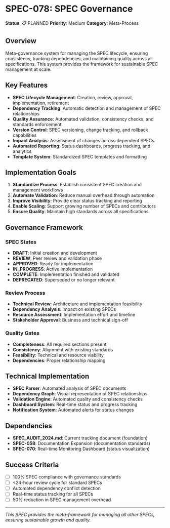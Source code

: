 # SPEC-078: SPEC Governance

**Status**: 📋 PLANNED
**Priority**: Medium
**Category**: Meta-Process

## Overview

Meta-governance system for managing the SPEC lifecycle, ensuring consistency, tracking dependencies, and maintaining quality across all specifications. This system provides the framework for sustainable SPEC management at scale.

## Key Features

- **SPEC Lifecycle Management**: Creation, review, approval, implementation, retirement
- **Dependency Tracking**: Automatic detection and management of SPEC relationships
- **Quality Assurance**: Automated validation, consistency checks, and standards enforcement
- **Version Control**: SPEC versioning, change tracking, and rollback capabilities
- **Impact Analysis**: Assessment of changes across dependent SPECs
- **Automated Reporting**: Status dashboards, progress tracking, and analytics
- **Template System**: Standardized SPEC templates and formatting

## Implementation Goals

1. **Standardize Process**: Establish consistent SPEC creation and management workflows
2. **Automate Validation**: Reduce manual overhead through automation
3. **Improve Visibility**: Provide clear status tracking and reporting
4. **Enable Scaling**: Support growing number of SPECs and contributors
5. **Ensure Quality**: Maintain high standards across all specifications

## Governance Framework

### SPEC States
- **DRAFT**: Initial creation and development
- **REVIEW**: Peer review and validation phase
- **APPROVED**: Ready for implementation
- **IN_PROGRESS**: Active implementation
- **COMPLETE**: Implementation finished and validated
- **DEPRECATED**: Superseded or no longer relevant

### Review Process
- **Technical Review**: Architecture and implementation feasibility
- **Dependency Analysis**: Impact on existing SPECs
- **Resource Assessment**: Implementation effort and timeline
- **Stakeholder Approval**: Business and technical sign-off

### Quality Gates
- **Completeness**: All required sections present
- **Consistency**: Alignment with existing standards
- **Feasibility**: Technical and resource viability
- **Dependencies**: Proper relationship mapping

## Technical Implementation

- **SPEC Parser**: Automated analysis of SPEC documents
- **Dependency Graph**: Visual representation of SPEC relationships
- **Validation Engine**: Automated quality and consistency checks
- **Dashboard System**: Real-time status and progress tracking
- **Notification System**: Automated alerts for status changes

## Dependencies

- **SPEC_AUDIT_2024.md**: Current tracking document (foundation)
- **SPEC-058**: Documentation Expansion (documentation standards)
- **SPEC-070**: Real-time Monitoring Dashboard (status visualization)

## Success Criteria

- [ ] 100% SPEC compliance with governance standards
- [ ] <24-hour review cycle for standard SPECs
- [ ] Automated dependency conflict detection
- [ ] Real-time status tracking for all SPECs
- [ ] 50% reduction in SPEC management overhead

---

*This SPEC provides the meta-framework for managing all other SPECs, ensuring sustainable growth and quality.*
